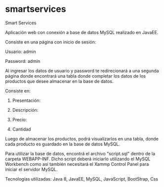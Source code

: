 # smartservices

Smart Services


Aplicación web con conexión a base de datos MySQL realizado en JavaEE. 


Consiste en una página con inicio de sesión:

Usuario: admin

Password: admin

Al ingresar los datos de usuario y password te redirecionará a una segunda página donde encontrará una tabla donde completar los datos de los productos que desee almacenar en la base de datos.

Consiste en:

1. Presentación:

2. Descripción:

3. Precio:

4. Cantidad

Luego de almacenar los productos, podrá visualizarlos en una tabla, donde cada producto es guardado en la base de datos MySQL.

Para utilizar la base de datos, encontrá el archivo "script.sql" dentro de la carpeta WEBAPP-INF. Dicho script deberá iniciarlo
utilizando el MySQL Workbench como así también necesitará el Xammp Control Panel para iniciar el servidor MySQL.

Tecnologías utilizadas: Java 8, JavaEE, MySQL, JavaScript, BootStrap, Css



